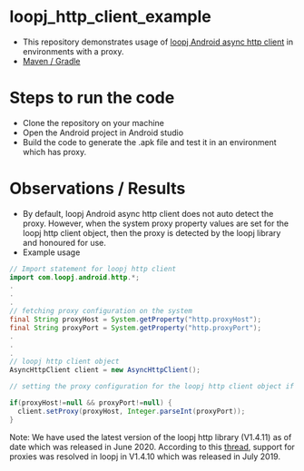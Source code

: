 # loopj_http_client_example
- This repository demonstrates usage of [loopj Android async http client](https://loopj.com/android-async-http/) in environments with a proxy.
- [Maven / Gradle](https://mvnrepository.com/artifact/com.loopj.android/android-async-http)


# Steps to run the code

- Clone the repository on your machine
- Open the Android project in Android studio
- Build the code to generate the .apk file and test it in an environment which has proxy.

# Observations / Results

- By default, loopj Android async http client does not auto detect the proxy. However, when the system proxy property values are set for the loopj http client object, then the proxy is detected by the loopj library and honoured for use.
- Example usage

```java
// Import statement for loopj http client
import com.loopj.android.http.*;
.
.
.
// fetching proxy configuration on the system
final String proxyHost = System.getProperty("http.proxyHost");
final String proxyPort = System.getProperty("http.proxyPort");
.
.
.
// loopj http client object
AsyncHttpClient client = new AsyncHttpClient();

// setting the proxy configuration for the loopj http client object if the proxy is present in the environment

if(proxyHost!=null && proxyPort!=null) {
  client.setProxy(proxyHost, Integer.parseInt(proxyPort));
}
```

Note: We have used the latest version of the loopj http library (V1.4.11) as of date which was released in June 2020. According to this [thread](https://github.com/android-async-http/android-async-http/issues/971), support for proxies was resolved in loopj in V1.4.10 which was released in July 2019.
